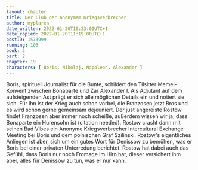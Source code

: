 ```yaml
---
layout: chapter
title: Der Club der anonymem Kriegsverbrecher
author: myplaren
date_written: 2022-01-20T10:23:00UTC+1
date_copied: 2022-01-20T11:19:00UTC+1
postID: 1573999
running: 103
book: 2
part: 2
chapter: 19
characters: [ Boris, Nikolaj, Napoleon, Alexander ]
---
```

Boris, spirituell Journalist für die Bunte, schildert den Tilsitter Memel-Konvent zwischen Bonaparte und Zar Alexander I. Als Adjutant auf dem aufsteigenden Ast prägt er sich alle möglichen Details ein und notiert sie sich. Für ihn ist der Krieg auch schon vorbei, die Franzosen jetzt Bros und es wird schon gerne gemeinsam dejeuniert. Der just angereiste Rostow findet Franzosen aber immer noch scheiße, außerdem wissen wir ja, dass Bonaparte ein Hurensohn ist (citation needed). Rostow crasht dann mit seinen Bad Vibes ein Anonyme Kriegsverbrecher Intercultural Exchange Meeting bei Boris und dem polnischen Graf Szilinski. Rostow's eigentliches Anliegen ist aber, sich um ein gutes Wort für Denissow zu bemühen, was er Boris bei einer privaten Unterredung berichtet. Rostow hat dabei auch das Gefühl, dass Boris nur noch Fromage im Hirn hat, dieser versichert ihm aber, alles für Denissow zu tun, was er nur kann.
